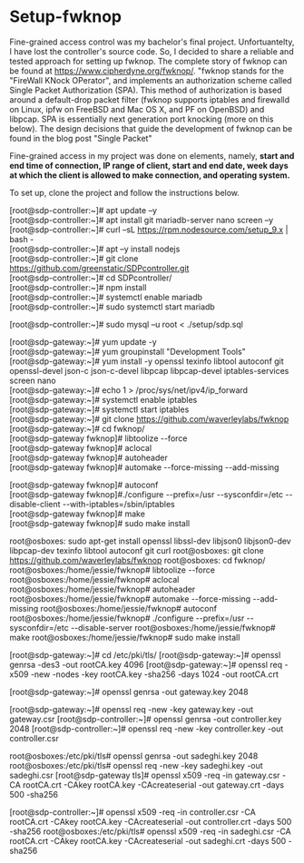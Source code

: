 # Setup-fwknop
Fine-grained access control was my bachelor's final project. Unfortuantelty, I have lost the controller's source code. So, I decided to share a reliable and tested approach for setting up fwknop.
The complete story of fwknop can be found at https://www.cipherdyne.org/fwknop/. 
"fwknop stands for the "FireWall KNock OPerator", and implements an authorization scheme called Single Packet Authorization (SPA). This method of authorization is based around a default-drop packet filter (fwknop supports iptables and firewalld on Linux, ipfw on FreeBSD and Mac OS X, and PF on OpenBSD) and libpcap. SPA is essentially next generation port knocking (more on this below). The design decisions that guide the development of fwknop can be found in the blog post "Single Packet"

Fine-grained access in my project was done on elements, namely, **start and end time of connection, IP range of client, start and end date, week days at which the client is allowed to make connection, and operating system.**

To set up, clone the project and follow the instructions below. 

[root@sdp-controller:~]# apt update –y  
[root@sdp-controller:~]# apt install git mariadb-server nano screen –y  
[root@sdp-controller:~]# curl –sL https://rpm.nodesource.com/setup_9.x | bash -  
[root@sdp-controller:~]# apt –y install nodejs  
[root@sdp-controller:~]# git clone https://github.com/greenstatic/SDPcontroller.git  
[root@sdp-controller:~]# cd SDPcontroller/  
[root@sdp-controller:~]# npm install  
[root@sdp-controller:~]# systemctl enable mariadb  
[root@sdp-controller:~]# sudo systemctl start mariadb  

[root@sdp-controller:~]# sudo mysql –u root < ./setup/sdp.sql  

[root@sdp-gateway:~]# yum update -y  
[root@sdp-gateway:~]# yum groupinstall "Development Tools"  
[root@sdp-gateway:~]# yum install -y openssl texinfo libtool autoconf git openssl-devel json-c json-c-devel libpcap libpcap-devel iptables-services screen nano  
[root@sdp-gateway:~]# echo 1 > /proc/sys/net/ipv4/ip_forward  
[root@sdp-gateway:~]# systemctl enable iptables  
[root@sdp-gateway:~]# systemctl start iptables  
[root@sdp-gateway:~]# git clone https://github.com/waverleylabs/fwknop  
[root@sdp-gateway:~]# cd fwknop/  
[root@sdp-gateway fwknop]# libtoolize --force  
[root@sdp-gateway fwknop]# aclocal  
[root@sdp-gateway fwknop]# autoheader  
[root@sdp-gateway fwknop]# automake --force-missing --add-missing  

[root@sdp-gateway fwknop]# autoconf  
[root@sdp-gateway fwknop]#./configure --prefix=/usr --sysconfdir=/etc --disable-client --with-iptables=/sbin/iptables  
[root@sdp-gateway fwknop]# make  
[root@sdp-gateway fwknop]# sudo make install


root@osboxes: sudo apt-get install openssl libssl-dev libjson0 libjson0-dev libpcap-dev texinfo libtool autoconf git curl
root@osboxes: git clone https://github.com/waverleylabs/fwknop
root@osboxes: cd fwknop/
root@osboxes:/home/jessie/fwknop# libtoolize --force
root@osboxes:/home/jessie/fwknop# aclocal
root@osboxes:/home/jessie/fwknop# autoheader
root@osboxes:/home/jessie/fwknop# automake --force-missing --add-missing
root@osboxes:/home/jessie/fwknop# autoconf
root@osboxes:/home/jessie/fwknop# ./configure --prefix=/usr --sysconfdir=/etc --disable-server
root@osboxes:/home/jessie/fwknop# make
root@osboxes:/home/jessie/fwknop# sudo make install


[root@sdp-gateway:~]# cd /etc/pki/tls/
[root@sdp-gateway:~]# openssl genrsa -des3 -out rootCA.key 4096
[root@sdp-gateway:~]# openssl req -x509 -new -nodes -key rootCA.key -sha256 -days 1024 -out rootCA.crt

[root@sdp-gateway:~]# openssl genrsa -out gateway.key 2048

[root@sdp-gateway:~]# openssl req -new -key gateway.key -out gateway.csr
[root@sdp-controller:~]# openssl genrsa -out controller.key 2048
[root@sdp-controller:~]# openssl req -new -key controller.key -out controller.csr

root@osboxes:/etc/pki/tls# openssl genrsa -out sadeghi.key 2048
root@osboxes:/etc/pki/tls# openssl req -new -key sadeghi.key -out sadeghi.csr
[root@sdp-gateway tls]# openssl x509 -req -in gateway.csr -CA rootCA.crt -CAkey rootCA.key -CAcreateserial -out gateway.crt -days 500 -sha256

[root@sdp-controller:~]# openssl x509 -req -in controller.csr -CA rootCA.crt -CAkey rootCA.key -CAcreateserial -out controller.crt -days 500 -sha256
root@osboxes:/etc/pki/tls# openssl x509 -req -in sadeghi.csr -CA rootCA.crt -CAkey rootCA.key -CAcreateserial -out sadeghi.crt -days 500 -sha256


